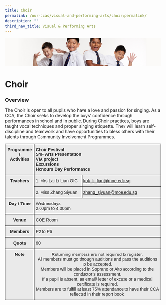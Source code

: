 ```yaml
---
title: Choir
permalink: /our-ccas/visual-and-performing-arts/choir/permalink/
description: ""
third_nav_title: Visual & Performing Arts
---
```

![](/images/Sub-banner2.jpg)

Choir
=====

### Overview

  

The Choir is open to all pupils who have a love and passion for singing. As a CCA, the Choir seeks to develop the boys’ confidence through performances in school and in public. During Choir practices, boys are taught vocal techniques and proper singing etiquette. They will learn self-discipline and teamwork and have opportunities to bless others with their talents through Community Involvement Programmes.

<style type="text/css">
.tg  {border-collapse:collapse;border-spacing:0;}
.tg td{border-color:black;border-style:solid;border-width:1px;font-family:Arial, sans-serif;font-size:14px;
  overflow:hidden;padding:10px 5px;word-break:normal;}
.tg th{border-color:black;border-style:solid;border-width:1px;font-family:Arial, sans-serif;font-size:14px;
  font-weight:normal;overflow:hidden;padding:10px 5px;word-break:normal;}
.tg .tg-8l4p{background-color:#EAEAEA;color:#232323;text-align:left;vertical-align:top}
.tg .tg-exxo{background-color:#EAEAEA;color:#21088A;text-align:left;vertical-align:top}
.tg .tg-rsx2{background-color:#EAEAEA;color:#232323;font-weight:bold;text-align:center;vertical-align:top}
.tg .tg-bt94{background-color:#EAEAEA;color:#232323;font-weight:bold;text-align:left;vertical-align:top}
.tg .tg-rlhx{background-color:#EAEAEA;color:#232323;text-align:center;vertical-align:top}
</style>
<table class="tg">
<thead>
  <tr>
    <th class="tg-rsx2">Programme / <br>Activities<br></th>
    <th class="tg-bt94" colspan="2">Choir Festival<br>SYF Arts Presentation<br>VIA project<br>Excursions<br>Honours Day Performance</th>
  </tr>
</thead>
<tbody>
  <tr>
    <td class="tg-rsx2" rowspan="2">Teachers<br></td>
    <td class="tg-8l4p">1. Mrs Lai Li Lian OIC</td>
    <td class="tg-exxo"><a href="mailto:kok_li_lian@moe.edu.sg%C2%A0">kok_li_lian@moe.edu.sg </a></td>
  </tr>
  <tr>
    <td class="tg-8l4p">2. Miss Zhang Siyuan</td>
    <td class="tg-exxo"><a href="mailto:zhang_siyuan@moe.edu.sg">zhang_siyuan@moe.edu.sg</a></td>
  </tr>
  <tr>
    <td class="tg-rsx2">Day / Time<br></td>
    <td class="tg-8l4p" colspan="2"><span style="color:#232323">Wednesdays</span><br><span style="color:#232323">2.00pm to 4.00pm</span></td>
  </tr>
  <tr>
    <td class="tg-rsx2">Venue</td>
    <td class="tg-8l4p" colspan="2"><span style="color:#232323">COE Room</span></td>
  </tr>
  <tr>
    <td class="tg-rsx2">Members</td>
    <td class="tg-8l4p" colspan="2"><span style="color:#232323">P2 to P6</span></td>
  </tr>
  <tr>
    <td class="tg-rsx2">Quota</td>
    <td class="tg-8l4p" colspan="2"><span style="color:#232323">60</span></td>
  </tr>
  <tr>
    <td class="tg-rsx2">Note<br><br><br><br></td>
    <td class="tg-rlhx" colspan="2">Returning members are not required to register.<br>All members must go through auditions and pass the auditions to be accepted.<br>Members will be placed in Soprano or Alto according to the conductor’s assessment.<br>If a pupil is absent, an email/ letter of excuse or a medical certificate is required.<br>Members are to fulfill at least 75% attendance to have their CCA reflected in their report book.</td>
  </tr>
</tbody>
</table>
